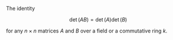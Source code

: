 The identity

$$
\det(AB) = \det(A) \det(B)
$$

for any $n\times n$ matrices $A$ and $B$ over a field or a commutative ring $k$.
